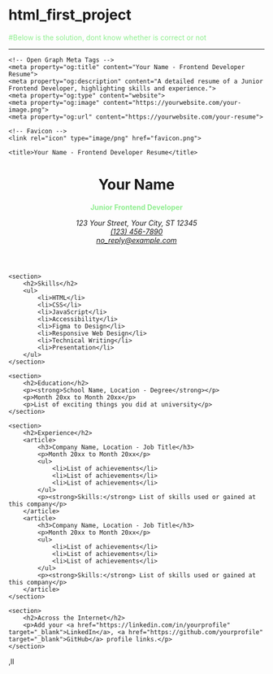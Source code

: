 # html_first_project
#Below is the solution, dont know whether is correct or not
<!DOCTYPE html>
<html lang="en">
<hr></hr>
<head>
    <style>
      p{
      color:lightgreen;
       }
	h2{
	color:lightgreen;
	}
	h3{
	color:lightblue;
	}
    </style>
    <meta charset="UTF-8">
    <meta name="viewport" content="width=device-width, initial-scale=1.0">
    <meta name="description" content="Junior Frontend Developer Resume showcasing skills, experience, and education.">
    <meta name="keywords" content="Frontend Developer, HTML, CSS, JavaScript, Resume">
    <meta name="author" content="Your Name">
    
    <!-- Open Graph Meta Tags -->
    <meta property="og:title" content="Your Name - Frontend Developer Resume">
    <meta property="og:description" content="A detailed resume of a Junior Frontend Developer, highlighting skills and experience.">
    <meta property="og:type" content="website">
    <meta property="og:image" content="https://yourwebsite.com/your-image.png">
    <meta property="og:url" content="https://yourwebsite.com/your-resume">

    <!-- Favicon -->
    <link rel="icon" type="image/png" href="favicon.png">

    <title>Your Name - Frontend Developer Resume</title>
</head>
<body>
    <header>
        <h1>Your Name</h1>
        <p><strong>Junior Frontend Developer</strong></p>
        <address>
            123 Your Street, Your City, ST 12345<br>
            <a href="tel:+11234567890">(123) 456-7890</a><br>
            <a href="mailto:no_reply@example.com">no_reply@example.com</a>
        </address>
    </header>

    <section>
        <h2>Skills</h2>
        <ul>
            <li>HTML</li>
            <li>CSS</li>
            <li>JavaScript</li>
            <li>Accessibility</li>
            <li>Figma to Design</li>
            <li>Responsive Web Design</li>
            <li>Technical Writing</li>
            <li>Presentation</li>
        </ul>
    </section>

    <section>
        <h2>Education</h2>
        <p><strong>School Name, Location - Degree</strong></p>
        <p>Month 20xx to Month 20xx</p>
        <p>List of exciting things you did at university</p>
    </section>

    <section>
        <h2>Experience</h2>
        <article>
            <h3>Company Name, Location - Job Title</h3>
            <p>Month 20xx to Month 20xx</p>
            <ul>
                <li>List of achievements</li>
                <li>List of achievements</li>
                <li>List of achievements</li>
            </ul>
            <p><strong>Skills:</strong> List of skills used or gained at this company</p>
        </article>
        <article>
            <h3>Company Name, Location - Job Title</h3>
            <p>Month 20xx to Month 20xx</p>
            <ul>
                <li>List of achievements</li>
                <li>List of achievements</li>
                <li>List of achievements</li>
            </ul>
            <p><strong>Skills:</strong> List of skills used or gained at this company</p>
        </article>
    </section>

    <section>
        <h2>Across the Internet</h2>
        <p>Add your <a href="https://linkedin.com/in/yourprofile" target="_blank">LinkedIn</a>, <a href="https://github.com/yourprofile" target="_blank">GitHub</a> profile links.</p>
    </section>
</body>
</html>,ll       

